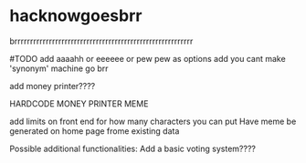 # hacknowgoesbrr
brrrrrrrrrrrrrrrrrrrrrrrrrrrrrrrrrrrrrrrrrrrrrrrrrrrrrrrrr


#TODO 
add aaaahh or eeeeee or pew pew as options
add you cant make 'synonym' machine go brr

add money printer????

HARDCODE MONEY PRINTER MEME

add limits on front end for how many characters you can put
Have meme be generated on home page frome existing data

Possible additional functionalities:
Add a basic voting system????
